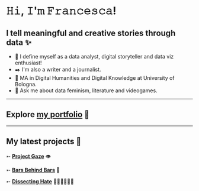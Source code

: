 # 𝙷𝚒, 𝙸'𝚖 𝙵𝚛𝚊𝚗𝚌𝚎𝚜𝚌𝚊!
## I tell meaningful and creative stories through data ✨


- 🌸 I define myself as a data analyst, digital storyteller and data viz enthusiast!
- ✒️ I'm also a writer and a journalist. 
- 🌱 MA in Digital Humanities and Digital Knowledge at University of Bologna.
- 💬 Ask me about data feminism, literature and videogames.

<hr>

## Explore [my portfolio](francescabudel.github.io/FrB/) 🌠
<hr> 

## My latest projects 🔭
  
  ➵ **[Project Gaze](https://ahsanv101.github.io/ProjectGaze/)** 👁

  ➵ **[Bars Behind Bars](https://prisoner-s-dilemma.github.io/BarsBehindBars/)** 📑
  
  ➵ **[Dissecting Hate](https://github.com/francescabudel/Dissecting-Hate)** 👩🏾👩🏼👩🏻
